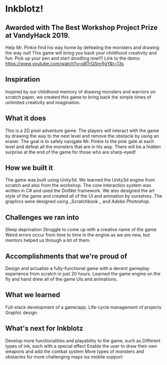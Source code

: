 # Inkblotz!
## Awarded with The Best Workshop Project Prize at VandyHack 2019. 
Help Mr. Pinkie find his way home by defeating the monsters and drawing the way out! This game will bring you back your childhood creativity and fun. Pick up your pen and start doodling now!!!
Link to the demo: https://www.youtube.com/watch?v=pBTrQSnr9gY&t=13s

## Inspiration
Inspired by our childhood memory of drawing monsters and warriors on scratch paper, we created this game to bring back the simple times of unlimited creativity and imagination. 

## What it does
This is a 2D pixel adventure game. The players will interact with the game by drawing the way to the next level and remove the obstacle by using an eraser. The goal is to safely navigate Mr. Pinkie to the pink gate at each level and defeat all the monsters that are in his way. There will be a hidden surprise at the end of the game for those who are sharp-eyed!

## How we built it
The game was built using Unity3d. We learned the Unity3d engine from scratch and also from the workshop. The core interaction system was written in C# and used the DotNet framework. We also designed the art style of the game and created all of the UI and animation by ourselves. The graphics were designed using _Scratchbook _ and _Adobe Photoshop_. 

## Challenges we ran into
Sleep deprivation
Struggle to come up with a creative name of the game
Weird errors occur from time to time in the engine as we are new, but mentors helped us through a lot of them.

## Accomplishments that we're proud of
Design and actualize a fully-functional game with a decent gameplay experience from scratch in just 20 hours. Learned the game engine on the fly and hand drew all of the game UIs and animations.

## What we learned
Full-stack development of a game/app.
Life-cycle management of projects
Graphic design


## What's next for Inkblotz
Develop more functionalities and playability to the game, such as 
Different types of ink, each with a special effect
Enable the user to draw their own weapons and add the combat system
More types of monsters and obstacles for more challenging maps
ios mobile support 

